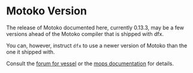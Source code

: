 # Motoko Version

The release of Motoko documented here, currently 0.13.3, may be a few versions
ahead of the Motoko compiler that is shipped with dfx.

You can, however, instruct `dfx` to use a newer version of Motoko than the one
it shipped with.

Consult the
[forum for vessel](https://forum.dfinity.org/t/dfx-deploy-with-custom-motoko-version/7665)
or the [mops documentation](https://docs.mops.one/cli/toolchain) for details.
